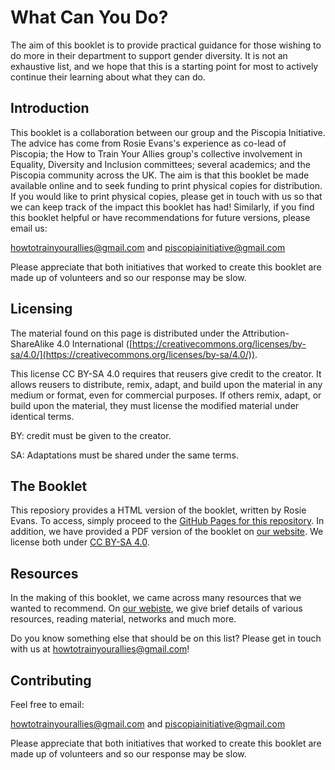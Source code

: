 # What Can You Do?
The aim of this booklet is to provide practical guidance for those wishing to do more in their department to support gender diversity. It is not an exhaustive list, and we hope that this is a starting point for most to actively continue their learning about what they can do.

## Introduction

This booklet is a collaboration between our group and the Piscopia Initiative. The advice has come from Rosie Evans's experience as co-lead of Piscopia; the How to Train Your Allies group's collective involvement in Equality, Diversity and Inclusion committees; several academics; and the Piscopia community across the UK. The aim is that this booklet be made available online and to seek funding to print physical copies for distribution. If you would like to print physical copies, please get in touch with us so that we can keep track of the impact this booklet has had! Similarly, if you find this booklet helpful or have recommendations for future versions, please email us:

[howtotrainyourallies@gmail.com](mailto:howtotrainyourallies@gmail.com) and [piscopiainitiative@gmail.com](mailto:piscopiainitiative@gmail.com)

Please appreciate that both initiatives that worked to create this booklet are made up of volunteers and so our response may be slow.

## Licensing

The material found on this page is distributed under the Attribution-ShareAlike 4.0 International ([https://creativecommons.org/licenses/by-sa/4.0/](https://creativecommons.org/licenses/by-sa/4.0/)). 

This license CC BY-SA 4.0 requires that reusers give credit to the creator. It allows reusers to distribute, remix, adapt, and build upon the material in any medium or format, even for commercial purposes. If others remix, adapt, or build upon the material, they must license the modified material under identical terms.

BY: credit must be given to the creator.

SA: Adaptations must be shared under the same terms.

## The Booklet

This reposiory provides a HTML version of the booklet, written by Rosie Evans. To access, simply proceed to the [GitHub Pages for this repository](https://how-to-train-your-allies.github.io/what-can-you-do/). In addition, we have provided a PDF version of the booklet on [our website](https://sites.google.com/view/how-to-train-your-allies/resources/what-can-you-do-booklet). We license both under [CC BY-SA 4.0](https://creativecommons.org/licenses/by-sa/4.0/).

## Resources

In the making of this booklet, we came across many resources that we wanted to recommend. On [our webiste](https://sites.google.com/view/how-to-train-your-allies/resources/what-can-you-do-booklet#h.otm8hqchgq54), we give brief details of various resources, reading material, networks and much more.

Do you know something else that should be on this list? Please get in touch with us at howtotrainyourallies@gmail.com!

## Contributing

Feel free to email:

[howtotrainyourallies@gmail.com](mailto:howtotrainyourallies@gmail.com) and [piscopiainitiative@gmail.com](mailto:piscopiainitiative@gmail.com)

Please appreciate that both initiatives that worked to create this booklet are made up of volunteers and so our response may be slow.
